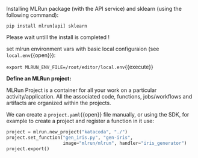 Installing MLRun package (with the API service) and sklearn (using the following command):

`pip install mlrun[api] sklearn`

Please wait untill the install is completed !

set mlrun environment vars with basic local configuraion (see `local.env`{{open}}):

`export MLRUN_ENV_FILE=/root/editor/local.env`{{execute}}

**Define an MLRun project:**

MLRun Project is a container for all your work on a particular activity/application. All the associated code, functions, 
jobs/workflows and artifacts are organized within the projects.

We can create a `project.yaml`{{open}} file manually, or using the SDK, for example to 
create a project and register a function in it use:

```python
project = mlrun.new_project("katacoda", "./")
project.set_function("gen_iris.py", "gen-iris", 
                     image="mlrun/mlrun", handler="iris_generator")
project.export()
```
